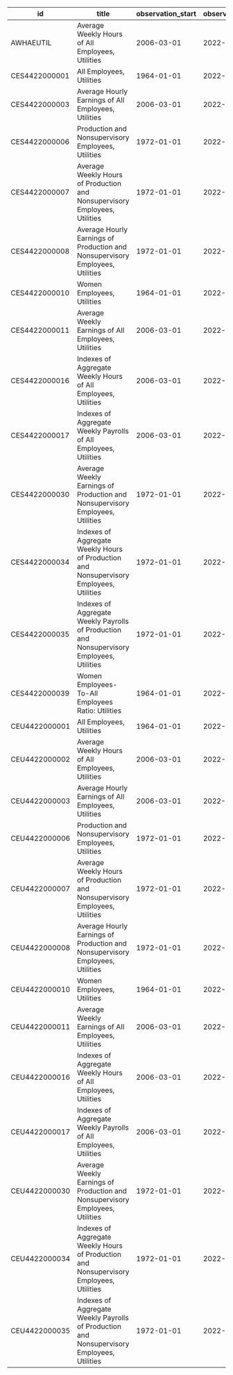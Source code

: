 | id            | title                                                                                      | observation_start   | observation_end   |
|---------------|--------------------------------------------------------------------------------------------|---------------------|-------------------|
| AWHAEUTIL     | Average Weekly Hours of All Employees, Utilities                                           | 2006-03-01          | 2022-10-01        |
| CES4422000001 | All Employees, Utilities                                                                   | 1964-01-01          | 2022-10-01        |
| CES4422000003 | Average Hourly Earnings of All Employees, Utilities                                        | 2006-03-01          | 2022-10-01        |
| CES4422000006 | Production and Nonsupervisory Employees, Utilities                                         | 1972-01-01          | 2022-10-01        |
| CES4422000007 | Average Weekly Hours of Production and Nonsupervisory Employees, Utilities                 | 1972-01-01          | 2022-10-01        |
| CES4422000008 | Average Hourly Earnings of Production and Nonsupervisory Employees, Utilities              | 1972-01-01          | 2022-10-01        |
| CES4422000010 | Women Employees, Utilities                                                                 | 1964-01-01          | 2022-10-01        |
| CES4422000011 | Average Weekly Earnings of All Employees, Utilities                                        | 2006-03-01          | 2022-10-01        |
| CES4422000016 | Indexes of Aggregate Weekly Hours of All Employees, Utilities                              | 2006-03-01          | 2022-10-01        |
| CES4422000017 | Indexes of Aggregate Weekly Payrolls of All Employees, Utilities                           | 2006-03-01          | 2022-10-01        |
| CES4422000030 | Average Weekly Earnings of Production and Nonsupervisory Employees, Utilities              | 1972-01-01          | 2022-10-01        |
| CES4422000034 | Indexes of Aggregate Weekly Hours of Production and Nonsupervisory Employees, Utilities    | 1972-01-01          | 2022-10-01        |
| CES4422000035 | Indexes of Aggregate Weekly Payrolls of Production and Nonsupervisory Employees, Utilities | 1972-01-01          | 2022-10-01        |
| CES4422000039 | Women Employees-To-All Employees Ratio: Utilities                                          | 1964-01-01          | 2022-10-01        |
| CEU4422000001 | All Employees, Utilities                                                                   | 1964-01-01          | 2022-10-01        |
| CEU4422000002 | Average Weekly Hours of All Employees, Utilities                                           | 2006-03-01          | 2022-10-01        |
| CEU4422000003 | Average Hourly Earnings of All Employees, Utilities                                        | 2006-03-01          | 2022-10-01        |
| CEU4422000006 | Production and Nonsupervisory Employees, Utilities                                         | 1972-01-01          | 2022-10-01        |
| CEU4422000007 | Average Weekly Hours of Production and Nonsupervisory Employees, Utilities                 | 1972-01-01          | 2022-10-01        |
| CEU4422000008 | Average Hourly Earnings of Production and Nonsupervisory Employees, Utilities              | 1972-01-01          | 2022-10-01        |
| CEU4422000010 | Women Employees, Utilities                                                                 | 1964-01-01          | 2022-10-01        |
| CEU4422000011 | Average Weekly Earnings of All Employees, Utilities                                        | 2006-03-01          | 2022-10-01        |
| CEU4422000016 | Indexes of Aggregate Weekly Hours of All Employees, Utilities                              | 2006-03-01          | 2022-10-01        |
| CEU4422000017 | Indexes of Aggregate Weekly Payrolls of All Employees, Utilities                           | 2006-03-01          | 2022-10-01        |
| CEU4422000030 | Average Weekly Earnings of Production and Nonsupervisory Employees, Utilities              | 1972-01-01          | 2022-10-01        |
| CEU4422000034 | Indexes of Aggregate Weekly Hours of Production and Nonsupervisory Employees, Utilities    | 1972-01-01          | 2022-10-01        |
| CEU4422000035 | Indexes of Aggregate Weekly Payrolls of Production and Nonsupervisory Employees, Utilities | 1972-01-01          | 2022-10-01        |